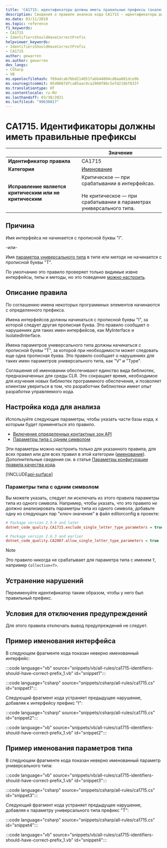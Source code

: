 ```yaml
---
title: 'CA1715: идентификаторы должны иметь правильные префиксы (анализ кода)'
description: Сведения о правиле анализа кода CA1715 — идентификаторы должны иметь правильный префикс
ms.date: 03/11/2019
ms.topic: reference
f1_keywords:
- CA1715
- IdentifiersShouldHaveCorrectPrefix
helpviewer_keywords:
- IdentifiersShouldHaveCorrectPrefix
- CA1715
author: gewarren
ms.author: gewarren
dev_langs:
- CSharp
- VB
ms.openlocfilehash: f89adcab76bd214051fabb44004cd8aa881dce9b
ms.sourcegitcommit: 05d0087dfca85aac9ca2960f86c5efd218bf833f
ms.translationtype: HT
ms.contentlocale: ru-RU
ms.lasthandoff: 03/30/2021
ms.locfileid: "99630817"
---
```

# <a name="ca1715-identifiers-should-have-correct-prefix"></a>CA1715. Идентификаторы должны иметь правильные префиксы

| | Значение |
|-|-|
| **Идентификатор правила** |CA1715|
| **Категория** |[Именование](naming-warnings.md)|
| **Исправление является критическим или не критическим** |Критическое — при срабатывании в интерфейсах.<br/><br/>Не критическое — при срабатывании в параметрах универсального типа.|

## <a name="cause"></a>Причина

Имя интерфейса не начинается с прописной буквы "I".

-или-

Имя [параметра универсального типа](../../../csharp/programming-guide/generics/generic-type-parameters.md) в типе или методе не начинается с прописной буквы "Т".

По умолчанию это правило проверяет только видимые извне интерфейсы, типы и методы, но это поведение [можно настроить](#configure-code-to-analyze).

## <a name="rule-description"></a>Описание правила

По соглашению имена некоторых программных элементов начинаются с определенного префикса.

Имена интерфейсов должны начинаться с прописной буквы "I", за которой следует другая прописная буква. Это правило сообщает о нарушениях для таких имен интерфейсов, как MyInterface и IsolatedInterface.

Имена параметров универсального типа должны начинаться с прописной буквы "T", за которой при необходимости может следовать еще одна прописная буква. Это правило сообщает о нарушениях для таких имен параметров универсального типа, как "V" и "Type".

Соглашения об именовании обеспечивают единство вида библиотек, предназначенных для среды CLR. Это сокращает время, необходимое для изучения новых библиотек программного обеспечения, и позволяет клиентам увериться в том, что разработчик библиотеки имеет опыт разработки управляемого кода.

## <a name="configure-code-to-analyze"></a>Настройка кода для анализа

Используйте следующие параметры, чтобы указать части базы кода, к которым будет применяться это правило.

- [Включение определенных контактных зон API](#include-specific-api-surfaces)
- [Параметры типа с одним символом](#single-character-type-parameters)

Эти параметры можно настроить только для указанного правила, для всех правил или для всех правил в этой категории ([именование](naming-warnings.md)). Дополнительные сведения см. в статье [Параметры конфигурации правила качества кода](../code-quality-rule-options.md).

[!INCLUDE[api-surface](~/includes/code-analysis/api-surface.md)]

### <a name="single-character-type-parameters"></a>Параметры типа с одним символом

Вы можете указать, следует ли исключать из этого правила параметры типа из одного символа. Например, чтобы указать, что это правило *не должно* анализировать параметры типа из одного символа, добавьте одну из следующих пар "ключ-значение" в файл editorconfig в проекте:

```ini
# Package version 2.9.0 and later
dotnet_code_quality.CA1715.exclude_single_letter_type_parameters = true

# Package version 2.6.3 and earlier
dotnet_code_quality.CA2007.allow_single_letter_type_parameters = true
```

> [!NOTE]
> Это правило никогда не срабатывает для параметра типа с именем `T`, например `Collection<T>`.

## <a name="how-to-fix-violations"></a>Устранение нарушений

Переименуйте идентификатор таким образом, чтобы у него был правильный префикс.

## <a name="when-to-suppress-warnings"></a>Условия для отключения предупреждений

Для этого правила отключать вывод предупреждений не следует.

## <a name="interface-naming-example"></a>Пример именования интерфейса

В следующем фрагменте кода показан неверно именованный интерфейс:

:::code language="vb" source="snippets/vb/all-rules/ca1715-identifiers-should-have-correct-prefix_1.vb" id="snippet1":::

:::code language="csharp" source="snippets/csharp/all-rules/ca1715.cs" id="snippet1":::

Следующий фрагмент кода устраняет предыдущее нарушение, добавляя к интерфейсу префикс "I":

:::code language="csharp" source="snippets/csharp/all-rules/ca1715.cs" id="snippet2":::

:::code language="vb" source="snippets/vb/all-rules/ca1715-identifiers-should-have-correct-prefix_1.vb" id="snippet2":::

## <a name="type-parameter-naming-example"></a>Пример именования параметров типа

В следующем фрагменте кода показан неверно именованный параметр универсального типа:

:::code language="vb" source="snippets/vb/all-rules/ca1715-identifiers-should-have-correct-prefix_1.vb" id="snippet3":::

:::code language="csharp" source="snippets/csharp/all-rules/ca1715.cs" id="snippet3":::

Следующий фрагмент кода устраняет предыдущее нарушение, добавляя к параметру универсального типа префикс "T":

:::code language="csharp" source="snippets/csharp/all-rules/ca1715.cs" id="snippet4":::

:::code language="vb" source="snippets/vb/all-rules/ca1715-identifiers-should-have-correct-prefix_1.vb" id="snippet4":::

